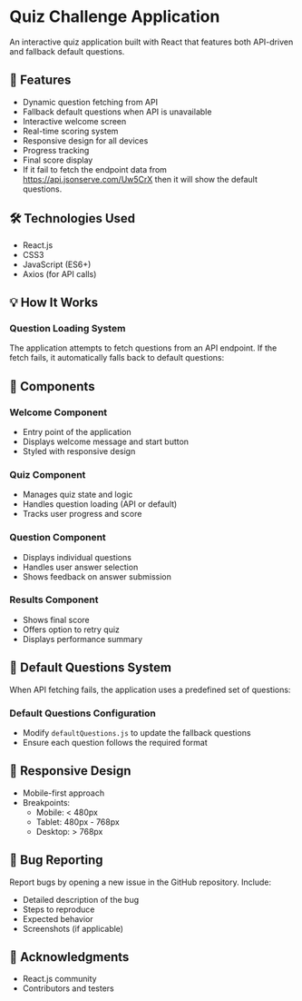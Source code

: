 # Quiz Challenge Application

An interactive quiz application built with React that features both API-driven and fallback default questions.

## 🚀 Features

- Dynamic question fetching from API
- Fallback default questions when API is unavailable
- Interactive welcome screen
- Real-time scoring system
- Responsive design for all devices
- Progress tracking
- Final score display
- If it fail to fetch the endpoint data from https://api.jsonserve.com/Uw5CrX then it will show the default questions.

## 🛠️ Technologies Used

- React.js
- CSS3
- JavaScript (ES6+)
- Axios (for API calls)

## 💡 How It Works

### Question Loading System

The application attempts to fetch questions from an API endpoint. If the fetch fails, it automatically falls back to default questions:


## 🎯 Components

### Welcome Component
- Entry point of the application
- Displays welcome message and start button
- Styled with responsive design

### Quiz Component
- Manages quiz state and logic
- Handles question loading (API or default)
- Tracks user progress and score

### Question Component
- Displays individual questions
- Handles user answer selection
- Shows feedback on answer submission

### Results Component
- Shows final score
- Offers option to retry quiz
- Displays performance summary

## 🔄 Default Questions System

When API fetching fails, the application uses a predefined set of questions:


### Default Questions Configuration
- Modify `defaultQuestions.js` to update the fallback questions
- Ensure each question follows the required format

## 📱 Responsive Design

- Mobile-first approach
- Breakpoints:
  - Mobile: < 480px
  - Tablet: 480px - 768px
  - Desktop: > 768px


## 🐛 Bug Reporting

Report bugs by opening a new issue in the GitHub repository. Include:
- Detailed description of the bug
- Steps to reproduce
- Expected behavior
- Screenshots (if applicable)



## 🙏 Acknowledgments

- React.js community
- Contributors and testers
